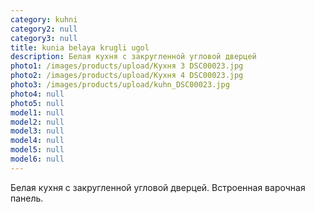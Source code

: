 ```yaml
---
category: kuhni
category2: null
category3: null
title: kunia belaya krugli ugol
description: Белая кухня с закругленной угловой дверцей
photo1: /images/products/upload/Кухня 3 DSC00023.jpg
photo2: /images/products/upload/Кухня 4 DSC00023.jpg
photo3: /images/products/upload/kuhn_DSC00023.jpg
photo4: null
photo5: null
model1: null
model2: null
model3: null
model4: null
model5: null
model6: null
---
```

Белая кухня с закругленной угловой дверцей. Встроенная варочная панель.
